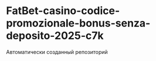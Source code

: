 # FatBet-casino-codice-promozionale-bonus-senza-deposito-2025-c7k
Автоматически созданный репозиторий
